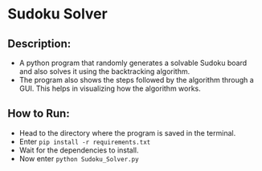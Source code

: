 # Sudoku Solver

## Description:
- A python program that randomly generates a solvable Sudoku board and also solves it using the backtracking algorithm.
- The program also shows the steps followed by the algorithm through a GUI. This helps in visualizing how the algorithm works.

## How to Run:
- Head to the directory where the program is saved in the terminal.
- Enter `pip install -r requirements.txt`
- Wait for the dependencies to install.
- Now enter `python Sudoku_Solver.py`